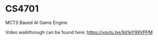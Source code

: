 # CS4701
MCTS Based AI Game Engine

Video walkthrough can be found here:
https://youtu.be/9d1eY99VPPM
